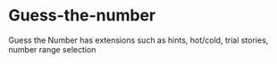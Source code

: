 # Guess-the-number
Guess the Number has extensions such as hints, hot/cold, trial stories, number range selection

